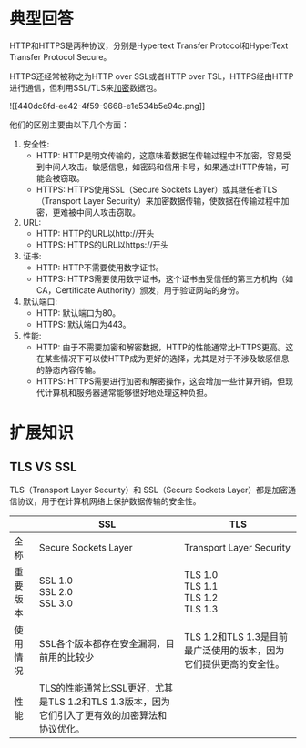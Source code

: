 # 典型回答
HTTP和HTTPS是两种协议，分别是Hypertext Transfer Protocol和HyperText Transfer Protocol Secure。



HTTPS还经常被称之为<font style="color:rgb(32, 33, 34);">HTTP over SSL或者HTTP over TSL，HTTPS经由HTTP进行通信，但利用SSL/TLS来</font>[<font style="color:rgb(32, 33, 34);">加密</font>](https://zh.wikipedia.org/wiki/%E5%8A%A0%E5%AF%86)<font style="color:rgb(32, 33, 34);">数据包。</font>

<font style="color:rgb(32, 33, 34);"></font>

![[440dc8fd-ee42-4f59-9668-e1e534b5e94c.png]]

<font style="color:rgb(32, 33, 34);"></font>

<font style="color:rgb(32, 33, 34);">他们的区别主要由以下几个方面：</font>



1. 安全性:
    - HTTP: HTTP是明文传输的，这意味着数据在传输过程中不加密，容易受到中间人攻击。敏感信息，如密码和信用卡号，如果通过HTTP传输，可能会被窃取。
    - HTTPS: HTTPS使用SSL（Secure Sockets Layer）或其继任者TLS（Transport Layer Security）来加密数据传输，使数据在传输过程中加密，更难被中间人攻击窃取。
2. URL:
    - HTTP: HTTP的URL以http://开头
    - HTTPS: HTTPS的URL以https://开头
3. 证书:
    - HTTP: HTTP不需要使用数字证书。
    - HTTPS: HTTPS需要使用数字证书，这个证书由受信任的第三方机构（如CA，Certificate Authority）颁发，用于验证网站的身份。
4. 默认端口:
    - HTTP: 默认端口为80。
    - HTTPS: 默认端口为443。
5. 性能:
    - HTTP: 由于不需要加密和解密数据，HTTP的性能通常比HTTPS更高。这在某些情况下可以使HTTP成为更好的选择，尤其是对于不涉及敏感信息的静态内容传输。
    - HTTPS: HTTPS需要进行加密和解密操作，这会增加一些计算开销，但现代计算机和服务器通常能够很好地处理这种负担。



# 扩展知识


## TLS VS SSL


TLS（Transport Layer Security）和 SSL（Secure Sockets Layer）都是加密通信协议，用于在计算机网络上保护数据传输的安全性。



|  | SSL | TLS |
| --- | --- | --- |
| 全称 | Secure Sockets Layer | Transport Layer Security |
| 重要版本 | SSL 1.0<br/>SSL 2.0<br/>SSL 3.0 | TLS 1.0<br/>TLS 1.1<br/>TLS 1.2<br/>TLS 1.3 |
| 使用情况 | SSL各个版本都存在安全漏洞，目前用的比较少 | TLS 1.2和TLS 1.3是目前最广泛使用的版本，因为它们提供更高的安全性。 |
| 性能 | TLS的性能通常比SSL更好，尤其是TLS 1.2和TLS 1.3版本，因为它们引入了更有效的加密算法和协议优化。 | |


